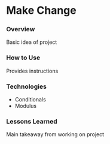 # Make Change

### Overview

Basic idea of project

### How to Use

Provides instructions

### Technologies

* Conditionals
* Modulus

### Lessons Learned

Main takeaway from working on project
